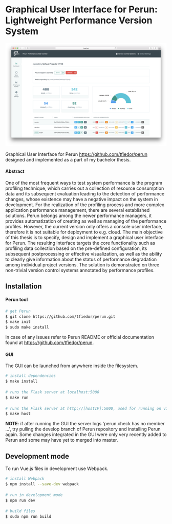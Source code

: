 Graphical User Interface for Perun: Lightweight Performance Version System
=============================================

<p align="center">
  <img src="screens/dashboard.png">
</p>

Graphical User Interface for Perun <https://github.com/tfiedor/perun> designed and implemented as a part of my bachelor thesis.

#### Abstract
One of the most frequent ways to test system performance is the program profiling technique, which carries out a collection of resource consumption data and its subsequent evaluation leading to the detection of performance changes, whose existence may have a negative impact on the system in development. For the realization of the profiling process and more complex application performance management, there are several established solutions. Perun belongs among the newer performance managers, it provides automatization of creating as well as managing of the performance profiles. However, the current version only offers a console user interface, therefore it is not suitable for deployment to e.g. cloud. The main objective of this thesis is to specify, design and implement a graphical user interface for Perun. The resulting interface targets the core functionality such as profiling data collection based on the pre-defined configuration, its subsequent postprocessing or effective visualization, as well as the ability to clearly give information about the status of performance degradation among individual project versions. The solution is demonstrated on three non-trivial version control systems annotated by performance profiles.

Installation
------------
#### Perun tool

``` bash
# get Perun
$ git clone https://github.com/tfiedor/perun.git
$ make init
$ sudo make install
```

In case of any issues refer to Perun README or official documentation found at <https://github.com/tfiedor/perun>.

#### GUI
The GUI can be launched from anywhere inside the filesystem.

``` bash
# install dependencies
$ make install

# runs the Flask server at localhost:5000
$ make run

# runs the Flask server at http://[hostIP]:5000, used for running on virtual machines
$ make host
```

**NOTE**: if after running the GUI the server logs 'perun.check has no member ...', try pulling
the develop branch of Perun repository and installing Perun again. Some changes integrated in the GUI
were only very recently added to Perun and some may have yet to merged into master.

Development mode
------------
To run Vue.js files in development use Webpack.
``` bash
# install Webpack
$ npm install --save-dev webpack

# run in development mode
$ npm run dev

# build files
$ sudo npm run build
```